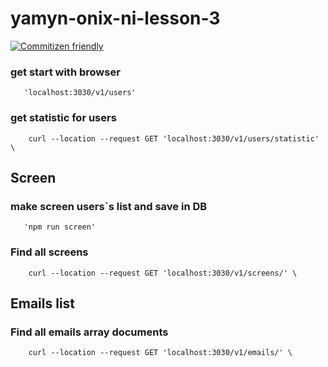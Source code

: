 # yamyn-onix-ni-lesson-3

[![Commitizen friendly](https://img.shields.io/badge/commitizen-friendly-brightgreen.svg)](http://commitizen.github.io/cz-cli/)

### get start with browser

```
   'localhost:3030/v1/users'

```

### get statistic for users

```
    curl --location --request GET 'localhost:3030/v1/users/statistic' \

```

## Screen

### make screen users`s list and save in DB

```
   'npm run screen'

```

### Find all screens

```
    curl --location --request GET 'localhost:3030/v1/screens/' \
```

## Emails list

### Find all emails array documents

```
    curl --location --request GET 'localhost:3030/v1/emails/' \

```
